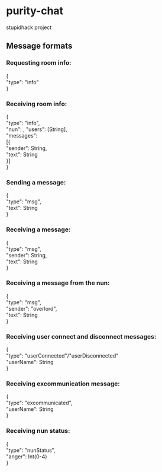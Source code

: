 # purity-chat
stupidhack project


## Message formats

### Requesting room info:
{  
	"type": "info"  
}

### Receiving room info:
{  
	"type": "info",  
	"nun": <see receiving nun status>,
	"users": [String],  
	"messages":   
	[{  
		"sender": String,  
		"text": String  
	}]  
}

### Sending a message:
{  
	"type": "msg",  
	"text": String  
}

### Receiving a message:
{  
	"type": "msg",  
	"sender": String,  
	"text": String  
}

### Receiving a message from the nun:
{  
	"type": "msg",  
	"sender": "overlord",  
	"text": String  
}

### Receiving user connect and disconnect messages:
{  
	"type": "userConnected"/"userDisconnected"  
	"userName": String  
}

### Receiving excommunication message:
{  
	"type": "excommunicated",  
	"userName": String  
}

### Receiving nun status:
{  
	"type": "nunStatus",  
	"anger": Int(0-4)  
}